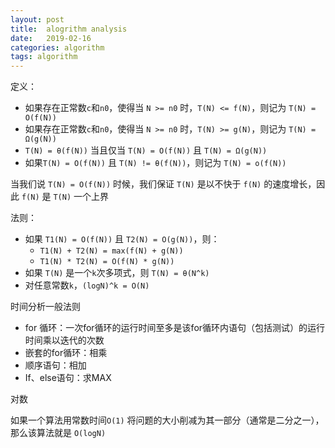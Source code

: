 ```yaml
---
layout: post
title:  alogrithm analysis
date:   2019-02-16
categories: algorithm
tags: algorithm
---
```


<!--more-->

定义：

- 如果存在正常数`c`和`n0`，使得当 `N >= n0` 时，`T(N) <= f(N)`，则记为 `T(N) = O(f(N))`
- 如果存在正常数`c`和`n0`，使得当 `N >= n0` 时，`T(N) >= g(N)`，则记为 `T(N) = Ω(g(N))`
- `T(N) = θ(f(N))` 当且仅当 `T(N) = O(f(N))` 且 `T(N) = Ω(g(N))`
- 如果`T(N) = O(f(N))` 且 `T(N) != θ(f(N))`，则记为 `T(N) = o(f(N))`

当我们说 `T(N) = O(f(N))` 时候，我们保证 `T(N)` 是以不快于 `f(N)` 的速度增长，因此 `f(N)` 是 `T(N)` 一个上界

法则：

- 如果 `T1(N) = O(f(N))` 且 `T2(N) = O(g(N))`，则：
  - `T1(N) + T2(N) = max(f(N) + g(N))`
  - `T1(N) * T2(N) = O(f(N) * g(N))`
- 如果 `T(N)` 是一个`k`次多项式，则 `T(N) = θ(N^k)`
- 对任意常数`k`，`(logN)^k = O(N)`

时间分析一般法则

- for 循环：一次for循环的运行时间至多是该for循环内语句（包括测试）的运行时间乘以迭代的次数
- 嵌套的for循环：相乘
- 顺序语句：相加
- If、else语句：求MAX

对数

如果一个算法用常数时间`O(1)` 将问题的大小削减为其一部分（通常是二分之一），那么该算法就是 `O(logN)`